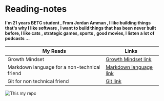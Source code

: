 <h1> Reading-notes</h1>
<h4>I'm 21 years BETC student , From Jordan Amman , I like building things that's why I like software , I  want to build things that has been never built before, I like cats , strategic games, sports , good movies, I listen a lot of podcasts ...</h4>

My Reads |Links
------------ | -------------
Growth Mindset  | [Growth Mindset link](https://abdallah-abu-hussein.github.io/reading-notes/Growth%20mindset)
Markdown language for a non-technical friend  | [Markdown language link](https://abdallah-abu-hussein.github.io/reading-notes/Read01)
Git for non technical friend | [Git link](https://abdallah-abu-hussein.github.io/reading-notes/Read02)

![This my repo](https://i.redd.it/66pe7g9wtnr21.jpg)
